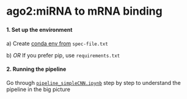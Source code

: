 # ago2:miRNA to mRNA binding

### 

#### 1. Set up the environment 
a) Create [conda env from](https://conda.io/projects/conda/en/latest/user-guide/tasks/manage-environments.html#building-identical-conda-environments) `spec-file.txt`

b) *OR* If you prefer pip, use `requirements.txt`

#### 2. Running the pipeline 
Go through [`pipeline_simpleCNN.ipynb`](https://github.com/ML-Bioinfo-CEITEC/miRNA/blob/main/pipeline_simpleCNN.ipynb) step by step to understand the pipeline in the big picture
